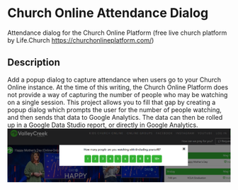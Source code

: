 # Church Online Attendance Dialog
Attendance dialog for the Church Online Platform (free live church platform by Life.Church https://churchonlineplatform.com/)
## Description
Add a popup dialog to capture attendance when users go to your Church Online instance. At the time of this writing, the Church Online Platform does not provide a way of capturing the number of people who may be watching on a single session. This project allows you to fill that gap by creating a popup dialog which prompts the user for the number of people watching, and then sends that data to Google Analytics. The data can then be rolled up in a Google Data Studio report, or directly in Google Analytics.
![Attendance Dialog](/attendance-dialog.png)
